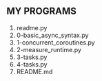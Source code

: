 ## MY PROGRAMS

1. readme.py
2. 0-basic_async_syntax.py
3. 1-concurrent_coroutines.py
4. 2-measure_runtime.py
5. 3-tasks.py
6. 4-tasks.py
7. README.md
